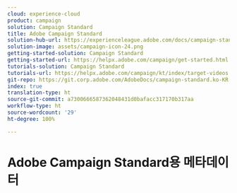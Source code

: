 ```yaml
---
cloud: experience-cloud
product: campaign
solution: Campaign Standard
title: Adobe Campaign Standard
solution-hub-url: https://experienceleague.adobe.com/docs/campaign-standard.html?lang=ko
solution-image: assets/campaign-icon-24.png
getting-started-solution: Campaign Standard
getting-started-url: https://helpx.adobe.com/campaign/get-started.html
tutorials-solution: Campaign Standard
tutorials-url: https://helpx.adobe.com/campaign/kt/index/target-videos.html
git-repo: https://git.corp.adobe.com/AdobeDocs/campaign-standard.ko-KR
index: true
translation-type: ht
source-git-commit: a7300666587362048431d0bafacc317170b317aa
workflow-type: ht
source-wordcount: '29'
ht-degree: 100%

---
```



# Adobe Campaign Standard용 메타데이터
